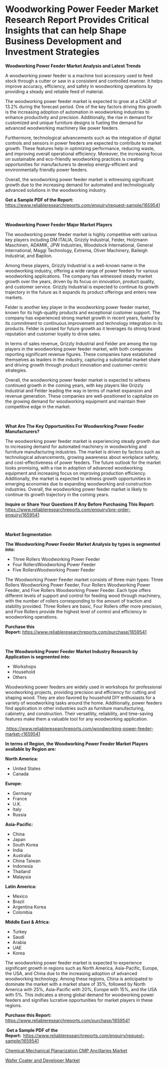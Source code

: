 <p><h1>Woodworking Power Feeder Market Research Report Provides Critical Insights that can help Shape Business Development and Investment Strategies</h1></p><p><strong>Woodworking Power Feeder Market Analysis and Latest Trends</strong></p>
<p><p>A woodworking power feeder is a machine tool accessory used to feed stock through a cutter or saw in a consistent and controlled manner. It helps improve accuracy, efficiency, and safety in woodworking operations by providing a steady and reliable feed of material.</p><p>The woodworking power feeder market is expected to grow at a CAGR of 13.2% during the forecast period. One of the key factors driving this growth is the increasing adoption of automation in woodworking industries to enhance productivity and precision. Additionally, the rise in demand for customized and unique furniture designs is fueling the demand for advanced woodworking machinery like power feeders.</p><p>Furthermore, technological advancements such as the integration of digital controls and sensors in power feeders are expected to contribute to market growth. These features help in optimizing performance, reducing waste, and improving overall operational efficiency. Moreover, the increasing focus on sustainable and eco-friendly woodworking practices is creating opportunities for manufacturers to develop energy-efficient and environmentally friendly power feeders.</p><p>Overall, the woodworking power feeder market is witnessing significant growth due to the increasing demand for automated and technologically advanced solutions in the woodworking industry.</p></p>
<p><strong>Get a Sample PDF of the Report:&nbsp;</strong> <a href="https://www.reliableresearchreports.com/enquiry/request-sample/1659541">https://www.reliableresearchreports.com/enquiry/request-sample/1659541</a></p>
<p>&nbsp;</p>
<p><strong>Woodworking Power Feeder Major Market Players</strong></p>
<p><p>The woodworking power feeder market is highly competitive with various key players including DM ITALIA, Grizzly Industrial, Felder, Holzmann Maschinen, ADAMIK, JPW Industries, Woodstock International, General International, Maggi Technology, Extrema, Oliver Machinery, Baileigh Industrial, and Bapilon.</p><p>Among these players, Grizzly Industrial is a well-known name in the woodworking industry, offering a wide range of power feeders for various woodworking applications. The company has witnessed steady market growth over the years, driven by its focus on innovation, product quality, and customer service. Grizzly Industrial is expected to continue its growth trajectory in the future as it expands its product offerings and enters new markets.</p><p>Felder is another key player in the woodworking power feeder market, known for its high-quality products and exceptional customer support. The company has experienced strong market growth in recent years, fueled by its commitment to continuous improvement and technology integration in its products. Felder is poised for future growth as it leverages its strong brand reputation and customer loyalty to drive sales.</p><p>In terms of sales revenue, Grizzly Industrial and Felder are among the top players in the woodworking power feeder market, with both companies reporting significant revenue figures. These companies have established themselves as leaders in the industry, capturing a substantial market share and driving growth through product innovation and customer-centric strategies.</p><p>Overall, the woodworking power feeder market is expected to witness continued growth in the coming years, with key players like Grizzly Industrial and Felder leading the way in terms of market expansion and revenue generation. These companies are well-positioned to capitalize on the growing demand for woodworking equipment and maintain their competitive edge in the market.</p></p>
<p>&nbsp;</p>
<p><strong>What Are The Key Opportunities For Woodworking Power Feeder Manufacturers?</strong></p>
<p><p>The woodworking power feeder market is experiencing steady growth due to increasing demand for automated machinery in woodworking and furniture manufacturing industries. The market is driven by factors such as technological advancements, growing awareness about workplace safety, and cost-effectiveness of power feeders. The future outlook for the market looks promising, with a rise in adoption of advanced woodworking equipment and increasing focus on improving production efficiency. Additionally, the market is expected to witness growth opportunities in emerging economies due to expanding woodworking and construction industries. Overall, the woodworking power feeder market is likely to continue its growth trajectory in the coming years.</p></p>
<p><strong>Inquire or Share Your Questions If Any Before Purchasing This Report:</strong> <a href="https://www.reliableresearchreports.com/enquiry/pre-order-enquiry/1659541">https://www.reliableresearchreports.com/enquiry/pre-order-enquiry/1659541</a></p>
<p>&nbsp;</p>
<p><strong>Market Segmentation</strong></p>
<p><strong>The Woodworking Power Feeder Market Analysis by types is segmented into:</strong></p>
<p><ul><li>Three Rollers Woodworking Power Feeder</li><li>Four RollersWoodworking Power Feeder</li><li>Five RollersWoodworking Power Feeder</li></ul></p>
<p><p>The Woodworking Power Feeder market consists of three main types: Three Rollers Woodworking Power Feeder, Four Rollers Woodworking Power Feeder, and Five Rollers Woodworking Power Feeder. Each type offers different levels of support and control for feeding wood through machinery, with the number of rollers corresponding to the amount of traction and stability provided. Three Rollers are basic, Four Rollers offer more precision, and Five Rollers provide the highest level of control and efficiency in woodworking operations.</p></p>
<p><strong>Purchase this Report:&nbsp;</strong><a href="https://www.reliableresearchreports.com/purchase/1659541">https://www.reliableresearchreports.com/purchase/1659541</a></p>
<p>&nbsp;</p>
<p><strong>The Woodworking Power Feeder Market Industry Research by Application is segmented into:</strong></p>
<p><ul><li>Workshops</li><li>Household</li><li>Others</li></ul></p>
<p><p>Woodworking power feeders are widely used in workshops for professional woodworking projects, providing precision and efficiency for cutting and shaping wood. They are also favored by household DIY enthusiasts for a variety of woodworking tasks around the home. Additionally, power feeders find application in other industries such as furniture manufacturing, cabinetry, and construction. Their versatility, reliability, and time-saving features make them a valuable tool for any woodworking application.</p></p>
<p><a href="https://www.reliableresearchreports.com/woodworking-power-feeder-market-r1659541">&nbsp;https://www.reliableresearchreports.com/woodworking-power-feeder-market-r1659541</a></p>
<p><strong>In terms of Region, the Woodworking Power Feeder Market Players available by Region are:</strong></p>
<p>
    <p> <strong> North America: </strong>
        <ul>
            <li>United States</li>
            <li>Canada</li>
        </ul>
        </p> 
    <p> <strong> Europe: </strong>
        <ul>
            <li>Germany</li>
            <li>France</li>
            <li>U.K.</li>
            <li>Italy</li>
            <li>Russia</li>
        </ul>
        </p> 
    <p> <strong> Asia-Pacific: </strong>
        <ul>
            <li>China</li>
            <li>Japan</li>
            <li>South Korea</li>
            <li>India</li>
            <li>Australia</li>
            <li>China Taiwan</li>
            <li>Indonesia</li>
            <li>Thailand</li>
            <li>Malaysia</li>
        </ul>
        </p> 
    <p> <strong> Latin America: </strong>
        <ul>
            <li>Mexico</li>
            <li>Brazil</li>
            <li>Argentina Korea</li>
            <li>Colombia</li>
        </ul>
        </p> 
    <p> <strong> Middle East & Africa: </strong>
        <ul>
            <li>Turkey</li>
            <li>Saudi</li>
            <li>Arabia</li>
            <li>UAE</li>
            <li>Korea</li>
        </ul>
    </p>
    </p>
<p><p>The woodworking power feeder market is expected to experience significant growth in regions such as North America, Asia-Pacific, Europe, the USA, and China due to the increasing adoption of advanced woodworking technology. Among these regions, China is anticipated to dominate the market with a market share of 35%, followed by North America with 25%, Asia-Pacific with 20%, Europe with 15%, and the USA with 5%. This indicates a strong global demand for woodworking power feeders and signifies lucrative opportunities for market players in these regions.</p></p>
<p><strong>Purchase this Report: </strong><a href="https://www.reliableresearchreports.com/purchase/1659541">https://www.reliableresearchreports.com/purchase/1659541</a></p>
<p>&nbsp;<strong>Get a Sample PDF of the Report:&nbsp;&nbsp;</strong><a href="https://www.reliableresearchreports.com/enquiry/request-sample/1659541">https://www.reliableresearchreports.com/enquiry/request-sample/1659541</a></p>
<p><strong></strong></p>
<p><p><a href="https://frill-swim-3cd.notion.site/Chemical-Mechanical-Planarization-CMP-Ancillaries-Market-Report-Reveals-the-Latest-Trends-And-Growth-b5624a1c55534651bcfb0f9742f64ea4">Chemical Mechanical Planarization CMP Ancillaries Market</a></p><p><a href="https://cautious-neon-760.notion.site/Wafer-Coater-and-Developer-Market-Insight-Market-Trends-Growth-Forecasted-from-2024-TO-2031-cf1b5508c0f547e49b1f9d8ea6e462d0">Wafer Coater and Developer Market</a></p></p>